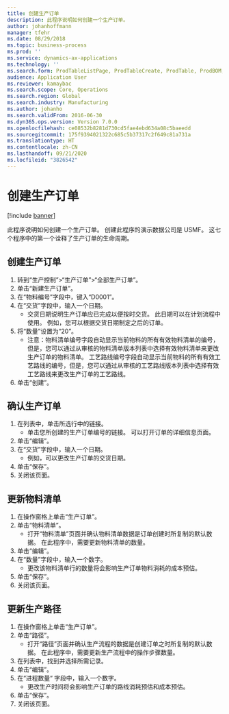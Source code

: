 ```yaml
---
title: 创建生产订单
description: 此程序说明如何创建一个生产订单。
author: johanhoffmann
manager: tfehr
ms.date: 08/29/2018
ms.topic: business-process
ms.prod: ''
ms.service: dynamics-ax-applications
ms.technology: ''
ms.search.form: ProdTableListPage, ProdTableCreate, ProdTable, ProdBOM, ProdRoute, ProdJournalCreate
audience: Application User
ms.reviewer: kamaybac
ms.search.scope: Core, Operations
ms.search.region: Global
ms.search.industry: Manufacturing
ms.author: johanho
ms.search.validFrom: 2016-06-30
ms.dyn365.ops.version: Version 7.0.0
ms.openlocfilehash: ce08532b8281d730cd5fae4ebd634a08c5baeedd
ms.sourcegitcommit: 175f9394021322c685c5b37317c2f649c81a731a
ms.translationtype: HT
ms.contentlocale: zh-CN
ms.lasthandoff: 09/21/2020
ms.locfileid: "3826542"
---
```

# <a name="create-a-production-order"></a>创建生产订单

[!include [banner](../../includes/banner.md)]

此程序说明如何创建一个生产订单。 创建此程序的演示数据公司是 USMF。 这七个程序中的第一个诠释了生产订单的生命周期。


## <a name="create-a-production-order"></a>创建生产订单
1. 转到“生产控制”>“生产订单”>“全部生产订单”。
2. 单击“新建生产订单”。
3. 在“物料编号”字段中，键入“D0001”。
4. 在“交货”字段中，输入一个日期。
    * 交货日期说明生产订单应已完成以便按时交货。 此日期可以在计划流程中使用。 例如，您可以根据交货日期制定之后的订单。  
5. 将“数量”设置为“20”。
    * 注意：物料清单编号字段自动显示当前物料的所有有效物料清单的编号，但是，您可以通过从审核的物料清单版本列表中选择有效物料清单来更改生产订单的物料清单。    工艺路线编号字段自动显示当前物料的所有有效工艺路线的编号，但是，您可以通过从审核的工艺路线版本列表中选择有效工艺路线来更改生产订单的工艺路线。  
6. 单击“创建”。

## <a name="validate-the-production-order"></a>确认生产订单
1. 在列表中，单击所选行中的链接。
    * 单击您所创建的生产订单编号的链接。 可以打开订单的详细信息页面。  
2. 单击“编辑”。
3. 在“交货”字段中，输入一个日期。
    * 例如，可以更改生产订单的交货日期。  
4. 单击“保存”。
5. 关闭该页面。

## <a name="update-the-bom"></a>更新物料清单
1. 在操作窗格上单击“生产订单”。
2. 单击“物料清单”。
    * 打开“物料清单”页面并确认物料清单数据是订单创建时所复制的默认数据。 在此程序中，需要更新物料清单的数量。  
3. 单击“编辑”。
4. 在“数量”字段中，输入一个数字。
    * 更改该物料清单行的数量将会影响生产订单物料消耗的成本预估。  
5. 单击“保存”。
6. 关闭该页面。

## <a name="update-the-production-route"></a>更新生产路径
1. 在操作窗格上单击“生产订单”。
2. 单击“路径”。
    * 打开“路径”页面并确认生产流程的数据是创建订单之时所复制的默认数据。 在此程序中，需要更新生产流程中的操作步骤数量。  
3. 在列表中，找到并选择所需记录。
4. 单击“编辑”。
5. 在“进程数量“ 字段中，输入一个数字。
    * 更改生产时间将会影响生产订单的路线消耗预估和成本预估。  
6. 单击“保存”。
7. 关闭该页面。

